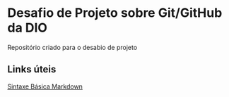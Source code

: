 # Desafio de Projeto sobre Git/GitHub da DIO
Repositório criado para o desabio de projeto

## Links úteis
[Sintaxe Básica Markdown](https://www.markdownguide.org/)
